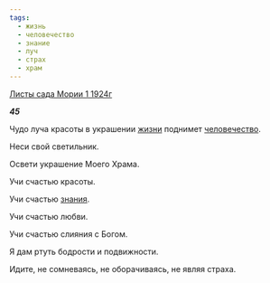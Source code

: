 ```yaml
---
tags:
  - жизнь
  - человечество
  - знание
  - луч
  - страх
  - храм
---
```

[Листы сада Мории 1 1924г](https://127.0.0.1:4002/agni/1924)

___45___

Чудо луча красоты в украшении [жизни](../../../tags/#жизнь) поднимет [человечество](../../../tags/#человечество).   

Неси свой светильник.   

Освети украшение Моего Храма.   

Учи счастью красоты.   

Учи счастью [знания](../../../tags/#знание).   

Учи счастью любви.   

Учи счастью слияния с Богом.   

Я дам ртуть бодрости и подвижности.   

Идите, не сомневаясь, не оборачиваясь, не являя страха.   

